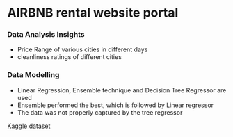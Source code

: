 <h1> <ceter> AIRBNB rental website portal </center></h1>

<h3>Data Analysis Insights</h3>
<ul>
  <li>Price Range of various cities in different days</li>
  <li>cleanliness ratings of different cities</li>
</ul>

<h3>Data Modelling </h3>
<ul>
  <li>Linear Regression, Ensemble technique and Decision Tree Regressor are used</li>
  <li>Ensemble performed the best, which is followed by Linear regressor</li>
  <li>The data was not properly captured by the tree regressor</li>
</ul>

[Kaggle dataset](https://www.kaggle.com/datasets/dipeshkhemani/airbnb-cleaned-europe-dataset)
